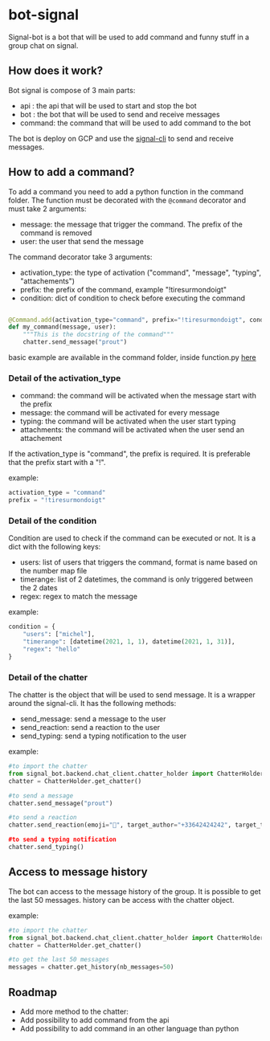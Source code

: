 # bot-signal

Signal-bot is a bot that will be used to add command and funny stuff in a group
chat on signal.


## How does it work?

Bot signal is compose of 3 main parts:
- api	: the api that will be used to start and stop the bot
- bot	: the bot that will be used to send and receive messages 
- command: the command that will be used to add command to the bot

The bot is deploy on GCP and use the [signal-cli](https://github.com/AsamK/signal-cli) to send and receive messages.

## How to add a command?

To add a command you need to add a python function in the command folder. 
The function must be decorated with the `@command` decorator and must take 2 arguments:

- message: the message that trigger the command. The prefix of the command is removed
- user: the user that send the message

The command decorator take 3 arguments:

- activation_type: the type of activation ("command", "message", "typing", "attachements")
- prefix: the prefix of the command, example "!tiresurmondoigt"
- condition: dict of condition to check before executing the command

```python

@Command.add(activation_type="command", prefix="!tiresurmondoigt", condition={"users": ["jeanluc"]})
def my_command(message, user):
	"""This is the docstring of the command"""
    chatter.send_message("prout")

```

basic example are available in the command folder, inside function.py [here](signal_bot/backend/commands/functions/basic.py)

### Detail of the activation_type

- command: the command will be activated when the message start with the prefix
- message: the command will be activated for every message
- typing: the command will be activated when the user start typing
- attachments: the command will be activated when the user send an attachement

If the activation_type is "command", the prefix is required. It is preferable that the prefix start with a "!".

example:
```python
activation_type = "command"
prefix = "!tiresurmondoigt"
```

### Detail of the condition

Condition are used to check if the command can be executed or not. It is a dict with the
following keys:

- users: list of users that triggers the command, format is name based on the number map file
- timerange: list of 2 datetimes, the command is only triggered between the 2 dates
- regex: regex to match the message

example:
```python
condition = {
    "users": ["michel"],
    "timerange": [datetime(2021, 1, 1), datetime(2021, 1, 31)],
    "regex": "hello"
}
```

### Detail of the chatter

The chatter is the object that will be used to send message. It is a wrapper around the signal-cli.
It has the following methods:

- send_message: send a message to the user
- send_reaction: send a reaction to the user
- send_typing: send a typing notification to the user

example:
```python
#to import the chatter
from signal_bot.backend.chat_client.chatter_holder import ChatterHolder
chatter = ChatterHolder.get_chatter()

#to send a message
chatter.send_message("prout")

#to send a reaction
chatter.send_reaction(emoji="💨", target_author="+33642424242", target_timestamp="1611234567890)

#to send a typing notification
chatter.send_typing()
```

## Access to message history

The bot can access to the message history of the group. It is possible to get the last 50 messages.
history can be access with the chatter object.

example:
```python
#to import the chatter
from signal_bot.backend.chat_client.chatter_holder import ChatterHolder
chatter = ChatterHolder.get_chatter()

#to get the last 50 messages
messages = chatter.get_history(nb_messages=50)
```

## Roadmap

- Add more method to the chatter:
- Add possibility to add command from the api
- Add possibility to add command in an other language than python


